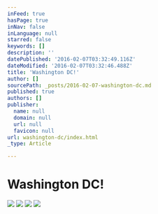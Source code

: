 ```yaml
---
inFeed: true
hasPage: true
inNav: false
inLanguage: null
starred: false
keywords: []
description: ''
datePublished: '2016-02-07T03:32:49.116Z'
dateModified: '2016-02-07T03:32:46.488Z'
title: 'Washington DC!'
author: []
sourcePath: _posts/2016-02-07-washington-dc.md
published: true
authors: []
publisher:
  name: null
  domain: null
  url: null
  favicon: null
url: washington-dc/index.html
_type: Article

---
```

# Washington DC!
![](https://s3-us-west-2.amazonaws.com/the-grid-img/p/e47789a05b6bd1fa312273d51c5b6f7ba38064ca.jpg)
![](https://s3-us-west-2.amazonaws.com/the-grid-img/p/91c6c08e1208eb4f4247f723095200737e6f6de7.jpg)
![](https://s3-us-west-2.amazonaws.com/the-grid-img/p/3a849e30e2b2d37323975778cb92bdd17bc6bddc.jpg)
![](https://s3-us-west-2.amazonaws.com/the-grid-img/p/48e19fa5dbd289a8eb308a7dd21a967a80d29f42.jpg)